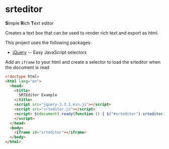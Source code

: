 # srteditor

**S**imple **R**ich **T**ext editor

Creates a text box that can be used to render rich text and export as html.

This project uses the following packages:
* [jQuery](http://jquery.com) -- Easy JavaScript selectors


Add an `iframe` to your html and create a selector to load the srteditor when the document is read

```html
<!doctype html>
<html lang="en">
  <head>
    <title>
      SRTEditor Example
    </title>
    <script src="jquery-3.3.1.min.js"></script>
    <script src="srteditor.js"></script>
    <script> $(document).ready(function () { $("#srteditor").srteditor(); });
    </script>
  </head>
  <body>
    <iframe id="srteditor"></iframe>
  </body>
</html>
```
